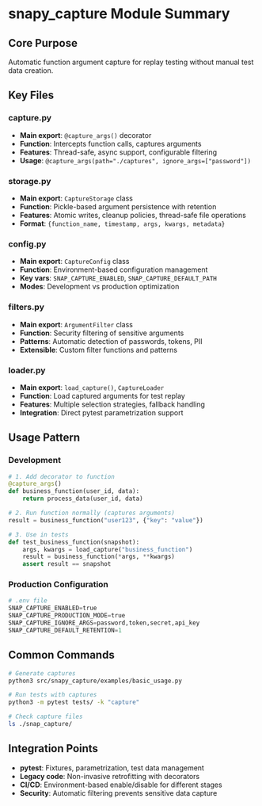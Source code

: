 # snapy_capture Module Summary

## Core Purpose
Automatic function argument capture for replay testing without manual test data creation.

## Key Files

### capture.py
- **Main export**: `@capture_args()` decorator
- **Function**: Intercepts function calls, captures arguments
- **Features**: Thread-safe, async support, configurable filtering
- **Usage**: `@capture_args(path="./captures", ignore_args=["password"])`

### storage.py
- **Main export**: `CaptureStorage` class
- **Function**: Pickle-based argument persistence with retention
- **Features**: Atomic writes, cleanup policies, thread-safe file operations
- **Format**: `{function_name, timestamp, args, kwargs, metadata}`

### config.py
- **Main export**: `CaptureConfig` class
- **Function**: Environment-based configuration management
- **Key vars**: `SNAP_CAPTURE_ENABLED`, `SNAP_CAPTURE_DEFAULT_PATH`
- **Modes**: Development vs production optimization

### filters.py
- **Main export**: `ArgumentFilter` class
- **Function**: Security filtering of sensitive arguments
- **Patterns**: Automatic detection of passwords, tokens, PII
- **Extensible**: Custom filter functions and patterns

### loader.py
- **Main export**: `load_capture()`, `CaptureLoader`
- **Function**: Load captured arguments for test replay
- **Features**: Multiple selection strategies, fallback handling
- **Integration**: Direct pytest parametrization support

## Usage Pattern

### Development
```python
# 1. Add decorator to function
@capture_args()
def business_function(user_id, data):
    return process_data(user_id, data)

# 2. Run function normally (captures arguments)
result = business_function("user123", {"key": "value"})

# 3. Use in tests
def test_business_function(snapshot):
    args, kwargs = load_capture("business_function")
    result = business_function(*args, **kwargs)
    assert result == snapshot
```

### Production Configuration
```python
# .env file
SNAP_CAPTURE_ENABLED=true
SNAP_CAPTURE_PRODUCTION_MODE=true
SNAP_CAPTURE_IGNORE_ARGS=password,token,secret,api_key
SNAP_CAPTURE_DEFAULT_RETENTION=1
```

## Common Commands
```bash
# Generate captures
python3 src/snapy_capture/examples/basic_usage.py

# Run tests with captures
python3 -m pytest tests/ -k "capture"

# Check capture files
ls ./snap_capture/
```

## Integration Points
- **pytest**: Fixtures, parametrization, test data management
- **Legacy code**: Non-invasive retrofitting with decorators
- **CI/CD**: Environment-based enable/disable for different stages
- **Security**: Automatic filtering prevents sensitive data capture